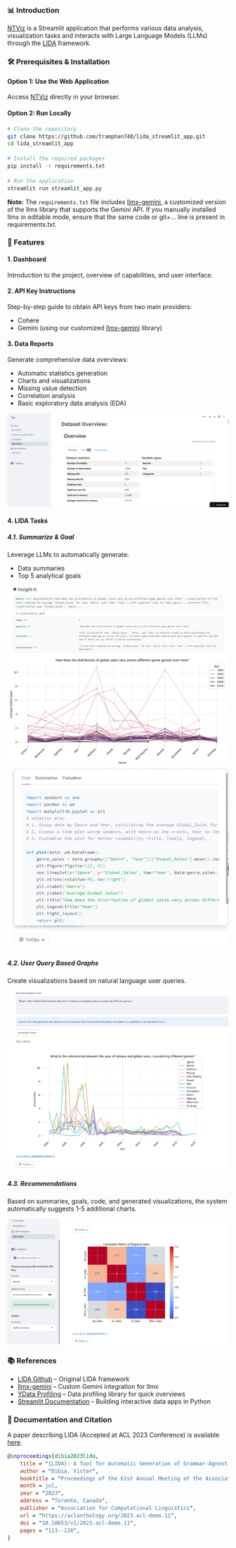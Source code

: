 ### 📊 Introduction
[NTViz](https://ntviz-site.streamlit.app/) is a Streamlit application that performs various data analysis, visualization tasks and interacts with Large Language Models (LLMs) through the [LIDA](https://github.com/microsoft/lida) framework.

### 🛠️ Prerequisites & Installation

#### Option 1: Use the Web Application
Access [NTViz](https://ntviz-site.streamlit.app/) directly in your browser.

#### Option 2: Run Locally
```bash
# Clone the repository
git clone https://github.com/tramphan748/lida_streamlit_app.git
cd lida_streamlit_app

# Install the required packages
pip install -r requirements.txt

# Run the application
streamlit run streamlit_app.py
```

**Note:** The `requirements.txt` file includes [llmx-gemini](https://github.com/tramphan748/llmx-gemini), a customized version of the llmx library that supports the Gemini API. If you manually installed llmx in editable mode, ensure that the same code or git+... line is present in requirements.txt.

### 📑 Features

#### 1. Dashboard
Introduction to the project, overview of capabilities, and user interface.

#### 2. API Key Instructions
Step-by-step guide to obtain API keys from two main providers:
- Cohere
- Gemini (using our customized [llmx-gemini](https://github.com/tramphan748/llmx-gemini) library)

#### 3. Data Reports
Generate comprehensive data overviews:
- Automatic statistics generation
- Charts and visualizations
- Missing value detection
- Correlation analysis
- Basic exploratory data analysis (EDA)

![Data Report Example](/material/readme/data_overview.png)

#### 4. LIDA Tasks

##### 4.1. Summarize & Goal
Leverage LLMs to automatically generate:
- Data summaries
- Top 5 analytical goals

![Goal Example](/material/readme/insight0.png)
![Corresponding Chart](/material/readme/chart_insight0.png)
![VizOps Interface](/material/readme/Vizops.png)

##### 4.2. User Query Based Graphs
Create visualizations based on natural language user queries.

![User Query Example](/material/readme/userQuery_based_graphs.png)

##### 4.3. Recommendations
Based on summaries, goals, code, and generated visualizations, the system automatically suggests 1-5 additional charts.

![VizRecommend Task Example](/material/readme/recommend.png)

### 📚 References
- [LIDA Github](https://github.com/microsoft/lida) – Original LIDA framework
- [llmx-gemini](https://github.com/tramphan748/llmx-gemini) – Custom Gemini integration for llmx
- [YData Profiling](https://docs.profiling.ydata.ai/latest/) – Data profiling library for quick overviews
- [Streamlit Documentation](https://docs.streamlit.io/) – Building interactive data apps in Python

### 📖 Documentation and Citation
A paper describing LIDA (Accepted at ACL 2023 Conference) is available [here](https://arxiv.org/abs/2303.02927).

```bibtex
@inproceedings{dibia2023lida,
    title = "{LIDA}: A Tool for Automatic Generation of Grammar-Agnostic Visualizations and Infographics using Large Language Models",
    author = "Dibia, Victor",
    booktitle = "Proceedings of the 61st Annual Meeting of the Association for Computational Linguistics (Volume 3: System Demonstrations)",
    month = jul,
    year = "2023",
    address = "Toronto, Canada",
    publisher = "Association for Computational Linguistics",
    url = "https://aclanthology.org/2023.acl-demo.11",
    doi = "10.18653/v1/2023.acl-demo.11",
    pages = "113--126",
}
```
